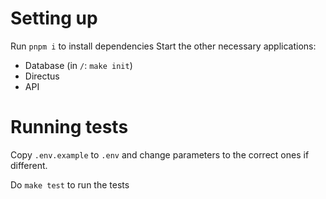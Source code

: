 # Setting up

Run `pnpm i` to install dependencies
Start the other necessary applications:

-   Database (in `/`: `make init`)
-   Directus
-   API

# Running tests

Copy `.env.example` to `.env` and change parameters to the correct ones if different.

Do `make test` to run the tests

